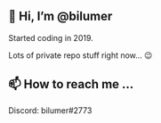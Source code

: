 ## 👋 Hi, I’m @bilumer
Started coding in 2019.

Lots of private repo stuff right now... 😉

## 📫 How to reach me ...
Discord: bilumer#2773

